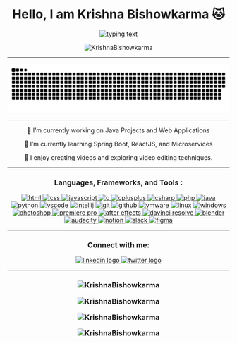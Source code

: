 <h1 align="center">Hello, I am Krishna Bishowkarma 🐱</h1>

  <p align="center">
  <a href="https://github.com/krishnabishowkarma">
    <img src="https://readme-typing-svg.herokuapp.com/?size=21&center=true&vCenter=true&width=560&height=45&lines=I+am+from+Nepal;Computer+Science+Student;Passionate+about+learning+new+technology" alt="typing text" />
  </a>
</p>

</p>

<p align="center">
  <img src="https://komarev.com/ghpvc/?username=KrishnaBishowkarma&label=Profile%20Views&color=00FF00&style=flat" alt="KrishnaBishowkarma" />
</p>

<hr>

<picture>
  <source media="(prefers-color-scheme: dark)" srcset="https://raw.githubusercontent.com/KrishnaBishowkarma/KrishnaBishowkarma/output/github-snake-dark.svg" />
  <source media="(prefers-color-scheme: light)" srcset="https://raw.githubusercontent.com/KrishnaBishowkarma/KrishnaBishowkarma/output/github-snake.svg" />
  <img alt="github-snake" src="https://raw.githubusercontent.com/KrishnaBishowkarma/KrishnaBishowkarma/output/github-snake.svg" />
</picture>

<hr>

<p align="center">
  🔭 I’m currently working on Java Projects and Web Applications
</p>

<p align="center">
   🌱 I’m currently learning Spring Boot, ReactJS, and Microservices
</p>

<p align="center">
  🎥 I enjoy creating videos and exploring video editing techniques.
</p>

<hr>

<h3 align="center">Languages, Frameworks, and Tools :</h3>
<p align="center"> 
  <a href="https://www.w3.org/html/" target="_blank" rel="noreferrer"> <img src="https://img.icons8.com/?size=100&id=20909&format=png&color=000000" alt="html" width="40" height="40"/> </a>
  <a href="https://www.w3schools.com/css/" target="_blank" rel="noreferrer"> <img src="https://img.icons8.com/?size=100&id=21278&format=png&color=000000" alt="css" width="40" height="40"/> </a>
  <a href="https://developer.mozilla.org/en-US/docs/Web/JavaScript" target="_blank" rel="noreferrer"> <img src="https://img.icons8.com/?size=100&id=108784&format=png&color=000000" alt="javascript" width="40" height="40"/> </a>
  <a href="https://www.cprogramming.com/" target="_blank" rel="noreferrer"> <img src="https://img.icons8.com/?size=100&id=40670&format=png&color=000000" alt="c" width="40" height="40"/> </a>
  <a href="https://www.w3schools.com/cpp/" target="_blank" rel="noreferrer"> <img src="https://img.icons8.com/?size=100&id=40669&format=png&color=000000" alt="cplusplus" width="40" height="40"/> </a>
  <a href="https://docs.microsoft.com/en-us/dotnet/csharp/" target="_blank" rel="noreferrer"> <img src="https://img.icons8.com/?size=100&id=Fycm8TUhWmFU&format=png&color=000000" alt="csharp" width="40" height="40"/> </a>
  <a href="https://www.w3schools.com/php/" target="_blank" rel="noreferrer"> <img src="https://img.icons8.com/?size=100&id=geAxqWV0aAaI&format=png&color=000000" alt="php" width="40" height="40"/> </a>
  <a href="https://www.java.com/" target="_blank" rel="noreferrer"> <img src="https://img.icons8.com/?size=100&id=lTKW3iI3wIT0&format=png&color=000000" alt="java" width="40" height="40"/> </a>
  <a href="https://www.python.org/" target="_blank" rel="noreferrer"> <img src="https://img.icons8.com/?size=100&id=hGdCwhSHUe6L&format=png&color=000000" alt="python" width="40" height="40"/> </a>
  <a href="https://code.visualstudio.com/" target="_blank" rel="noreferrer"> <img src="https://img.icons8.com/?size=100&id=9OGIyU8hrxW5&format=png&color=000000" alt="vscode" width="40" height="40"/> </a>
  <a href="https://www.jetbrains.com/idea/" target="_blank" rel="noreferrer"> <img src="https://img.icons8.com/?size=100&id=61466&format=png&color=000000" alt="intellij" width="40" height="40"/> </a>
  <a href="https://git-scm.com/" target="_blank" rel="noreferrer"> <img src="https://img.icons8.com/?size=100&id=20906&format=png&color=000000" alt="git" width="40" height="40"/> </a>
  <a href="https://github.com/" target="_blank" rel="noreferrer"> <img src="https://img.icons8.com/?size=100&id=LoL4bFzqmAa0&format=png&color=000000" alt="github" width="40" height="40"/> </a>
  <a href="https://www.vmware.com/" target="_blank" rel="noreferrer"> <img src="https://img.icons8.com/?size=100&id=sFFBQN8kzSOS&format=png&color=000000" alt="vmware" width="40" height="40"/> </a>
  <a href="https://www.linux.org/" target="_blank" rel="noreferrer"> <img src="https://img.icons8.com/?size=100&id=17842&format=png&color=000000" alt="linux" width="40" height="40"/> </a>
  <a href="https://www.microsoft.com/windows" target="_blank" rel="noreferrer"> <img src="https://img.icons8.com/?size=100&id=gXoJoyTtYXFg&format=png&color=000000" alt="windows" width="40" height="40"/> </a>
  <a href="https://www.adobe.com/products/photoshop.html" target="_blank" rel="noreferrer"> <img src="https://img.icons8.com/?size=100&id=dwfuFrQfNSOo&format=png&color=000000" alt="photoshop" width="40" height="40"/> </a>
  <a href="https://www.adobe.com/products/premiere.html" target="_blank" rel="noreferrer"> <img src="https://img.icons8.com/?size=100&id=e57Y1CnsOasB&format=png&color=000000" alt="premiere pro" width="40" height="40"/> </a>
  <a href="https://www.adobe.com/products/aftereffects.html" target="_blank" rel="noreferrer"> <img src="https://img.icons8.com/?size=100&id=XJqAuI8VfoCe&format=png&color=000000" alt="after effects" width="40" height="40"/> </a>
  <a href="https://www.blackmagicdesign.com/products/davinciresolve/" target="_blank" rel="noreferrer"> <img src="https://img.icons8.com/?size=100&id=40604&format=png&color=000000" alt="davinci resolve" width="40" height="40"/> </a>
  <a href="https://www.blender.org/" target="_blank" rel="noreferrer"> <img src="https://img.icons8.com/?size=100&id=65231&format=png&color=000000" alt="blender" width="40" height="40"/> </a>
  <a href="https://www.audacityteam.org/" target="_blank" rel="noreferrer"> <img src="https://img.icons8.com/?size=100&id=KLekjbJy6rjh&format=png&color=000000" alt="audacity" width="40" height="40"/> </a>
  <a href="https://www.notion.so/" target="_blank" rel="noreferrer"> <img src="https://img.icons8.com/?size=100&id=uVERmCBZZACL&format=png&color=000000" alt="notion" width="40" height="40"/> </a>
  <a href="https://slack.com/" target="_blank" rel="noreferrer"> <img src="https://img.icons8.com/?size=100&id=kikR2jIn6485&format=png&color=000000" alt="slack" width="40" height="40"/> </a>
  <a href="https://www.figma.com/" target="_blank" rel="noreferrer"> <img src="https://img.icons8.com/?size=100&id=zfHRZ6i1Wg0U&format=png&color=000000" alt="figma" width="40" height="40"/> </a>
</p>

<hr>

<h3 align="center">Connect with me:</h3>
<div align="center">
  <a href="https://www.linkedin.com/in/krishnabishowkarma/" target="_blank" rel="noreferrer">
    <img src="https://img.shields.io/static/v1?message=LinkedIn&logo=linkedin&label=&color=0077B5&logoColor=white&labelColor=&style=for-the-badge" height="35" alt="linkedin logo" />
  </a>
  <a href="https://twitter.com/krishnaxpeace" target="_blank" rel="noreferrer">
    <img src="https://img.shields.io/static/v1?message=Twitter&logo=twitter&label=&color=1DA1F2&logoColor=white&labelColor=&style=for-the-badge" height="35" alt="twitter logo" />
  </a>
</div>

---

<h3>
<p align="center">
  <img src="https://github-readme-stats.vercel.app/api/top-langs?username=KrishnaBishowkarma&show_icons=true&locale=en&layout=compact" alt="KrishnaBishowkarma" width="400" height="200"/>
</p>

<p align="center">
  <img src="https://github-readme-stats.vercel.app/api?username=KrishnaBishowkarma&show_icons=true&locale=en" alt="KrishnaBishowkarma" width="400" height="200"/>
</p>

<p align="center">
  <img src="https://github-readme-streak-stats.herokuapp.com/?user=KrishnaBishowkarma&" alt="KrishnaBishowkarma" width="400" height="200"/>
</p>

<p align="center">
  <img src="https://github-contributor-stats.vercel.app/api?username=KrishnaBishowkarma&limit=5&theme=default&combine_all_yearly_contributions=true" alt="KrishnaBishowkarma" width="400" height="220"/>
</p>
